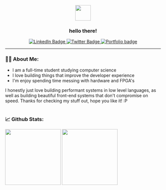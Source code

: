 <div id="header" align="center">
    <img src="https://camo.githubusercontent.com/e8e7b06ecf583bc040eb60e44eb5b8e0ecc5421320a92929ce21522dbc34c891/68747470733a2f2f6d656469612e67697068792e636f6d2f6d656469612f6876524a434c467a6361737252346961377a2f67697068792e676966" width="50">
    <h3>hello there!</h3>
   <div id="badges">
      <a href="https://www.linkedin.com/in/daniel-aguilera-469129208/">
        <img src="https://img.shields.io/badge/LinkedIn-9cf?style=for-the-badge&logo=linkedin&logoColor=white" alt="LinkedIn Badge"/>
      </a>
      <a href="https://twitter.com/danlikestocode">
        <img src="https://img.shields.io/badge/Twitter-blue?style=for-the-badge&logo=twitter&logoColor=white" alt="Twitter Badge"/>
      </a>
      <a href="https://dans.software/">
        <img src="https://img.shields.io/badge/Website-9cf?style=for-the-badge&logo=google-chrome" alt="Portfolio badge"/>
      </a>
    </div>
</div>

---

### :man_technologist: About Me:

- I am a full-time student studying computer science
- I love building things that improve the developer experience
- I'm enjoy spending time messing with hardware and FPGA's

I honestly just love building performant systems in low level languages,
as well as building beautiful front-end systems that don't compromise on speed.
Thanks for checking my stuff out, hope you like it! :P
<br>
<br>

### :chart_with_upwards_trend: Github Stats:

<div>
    <img height="180em" src="https://github-readme-stats.vercel.app/api?username=danlikestocode&show_icons=true&hide_border=true&&count_private=true&include_all_commits=true" />
    <img height="180em" src="https://github-readme-stats.vercel.app/api/top-langs/?username=danlikestocode&exclude_repo=KNN-Image-Classification&show_icons=true&hide_border=true&layout=compact&langs_count=8"/>
</div>

